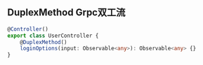 ## DuplexMethod Grpc双工流


```ts
@Controller()
export class UserController {
    @DuplexMethod()
    loginOptions(input: Observable<any>): Observable<any> {}
}
```